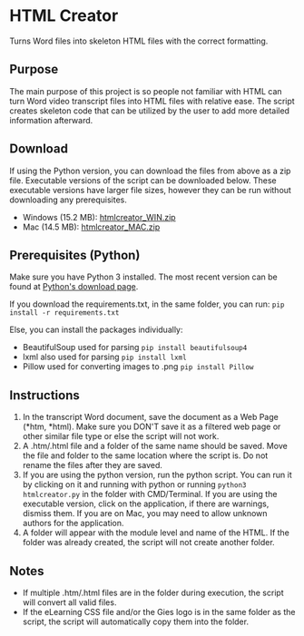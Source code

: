 # HTML Creator
Turns Word files into skeleton HTML files with the correct formatting.

## Purpose
The main purpose of this project is so people not familiar with HTML can turn Word video transcript files into HTML files with relative ease. The script creates skeleton code that can be utilized by the user to add more detailed information afterward.

## Download
If using the Python version, you can download the files from above as a zip file.
Executable versions of the script can be downloaded below. These executable versions have larger file sizes, however they can be run without downloading any prerequisites.
- Windows (15.2 MB): [htmlcreator_WIN.zip](https://uofi.box.com/shared/static/uhyobtu6ty9d63jauyqh8y4dssnpgi4m.zip)
- Mac (14.5 MB): [htmlcreator_MAC.zip](https://uofi.box.com/shared/static/ii826fh1fyk4dzu19swvf2jk9nxyxg6b.zip)

## Prerequisites (Python)
Make sure you have Python 3 installed. The most recent version can be found at [Python's download page](https://www.python.org/downloads/).

If you download the requirements.txt, in the same folder, you can run:
```pip install -r requirements.txt```

Else, you can install the packages individually:
- BeautifulSoup used for parsing
```pip install beautifulsoup4```
- lxml also used for parsing
```pip install lxml```
- Pillow used for converting images to .png
```pip install Pillow```

## Instructions
1. In the transcript Word document, save the document as a Web Page (*htm, *html). Make sure you DON'T save it as a filtered web page or other similar file type or else the script will not work.
2. A .htm/.html file and a folder of the same name should be saved. Move the file and folder to the same location where the script is. Do not rename the files after they are saved.
3. If you are using the python version, run the python script. You can run it by clicking on it and running with python or running ```python3 htmlcreator.py``` in the folder with CMD/Terminal. If you are using the executable version, click on the application, if there are warnings, dismiss them. If you are on Mac, you may need to allow unknown authors for the application.
4. A folder will appear with the module level and name of the HTML. If the folder was already created, the script will not create another folder.

## Notes
- If multiple .htm/.html files are in the folder during execution, the script will convert all valid files.
- If the eLearning CSS file and/or the Gies logo is in the same folder as the script, the script will automatically copy them into the folder.
